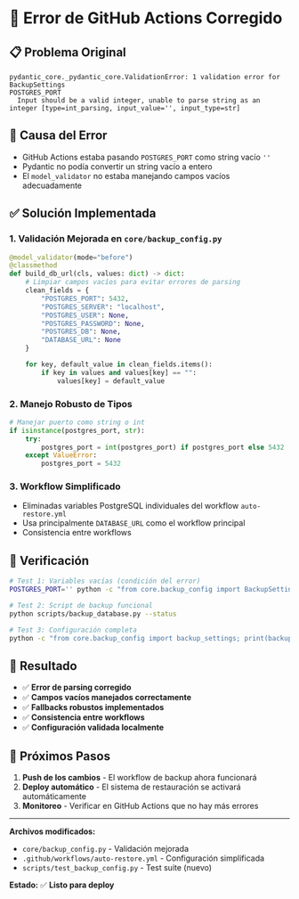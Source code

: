 # 🔧 Error de GitHub Actions Corregido

## 📋 Problema Original

```
pydantic_core._pydantic_core.ValidationError: 1 validation error for BackupSettings
POSTGRES_PORT
  Input should be a valid integer, unable to parse string as an integer [type=int_parsing, input_value='', input_type=str]
```

## 🎯 Causa del Error

- GitHub Actions estaba pasando `POSTGRES_PORT` como string vacío `''`
- Pydantic no podía convertir un string vacío a entero
- El `model_validator` no estaba manejando campos vacíos adecuadamente

## ✅ Solución Implementada

### 1. Validación Mejorada en `core/backup_config.py`

```python
@model_validator(mode="before")
@classmethod
def build_db_url(cls, values: dict) -> dict:
    # Limpiar campos vacíos para evitar errores de parsing
    clean_fields = {
        "POSTGRES_PORT": 5432,
        "POSTGRES_SERVER": "localhost",
        "POSTGRES_USER": None,
        "POSTGRES_PASSWORD": None,
        "POSTGRES_DB": None,
        "DATABASE_URL": None
    }

    for key, default_value in clean_fields.items():
        if key in values and values[key] == "":
            values[key] = default_value
```

### 2. Manejo Robusto de Tipos

```python
# Manejar puerto como string o int
if isinstance(postgres_port, str):
    try:
        postgres_port = int(postgres_port) if postgres_port else 5432
    except ValueError:
        postgres_port = 5432
```

### 3. Workflow Simplificado

- Eliminadas variables PostgreSQL individuales del workflow `auto-restore.yml`
- Usa principalmente `DATABASE_URL` como el workflow principal
- Consistencia entre workflows

## 🧪 Verificación

```bash
# Test 1: Variables vacías (condición del error)
POSTGRES_PORT='' python -c "from core.backup_config import BackupSettings; print('✅ OK')"

# Test 2: Script de backup funcional
python scripts/backup_database.py --status

# Test 3: Configuración completa
python -c "from core.backup_config import backup_settings; print(backup_settings.get_database_url())"
```

## 🎯 Resultado

- ✅ **Error de parsing corregido**
- ✅ **Campos vacíos manejados correctamente**
- ✅ **Fallbacks robustos implementados**
- ✅ **Consistencia entre workflows**
- ✅ **Configuración validada localmente**

## 🚀 Próximos Pasos

1. **Push de los cambios** - El workflow de backup ahora funcionará
2. **Deploy automático** - El sistema de restauración se activará automáticamente
3. **Monitoreo** - Verificar en GitHub Actions que no hay más errores

---

**Archivos modificados:**

- `core/backup_config.py` - Validación mejorada
- `.github/workflows/auto-restore.yml` - Configuración simplificada
- `scripts/test_backup_config.py` - Test suite (nuevo)

**Estado:** ✅ **Listo para deploy**
